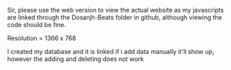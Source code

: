 Sir, please use the web version to view the actual website as my javascripts are linked through the Dosanjh-Beats folder in github, although viewing the code should be fine.

Resolution = 1366 x 768

I created my database and it is linked if i add data manually it'll show up, however the adding and deleting does not work
